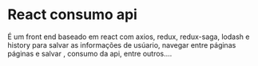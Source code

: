 # React consumo api
 É um front end baseado em react com axios, redux, redux-saga, lodash e history para  salvar as informações de usúario, navegar entre páginas páginas e salvar , consumo da api, entre outros....
